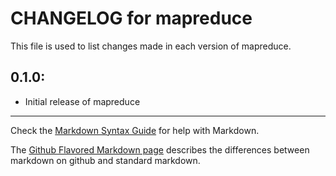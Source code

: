 # CHANGELOG for mapreduce

This file is used to list changes made in each version of mapreduce.

## 0.1.0:

* Initial release of mapreduce

- - -
Check the [Markdown Syntax Guide](http://daringfireball.net/projects/markdown/syntax) for help with Markdown.

The [Github Flavored Markdown page](http://github.github.com/github-flavored-markdown/) describes the differences between markdown on github and standard markdown.
